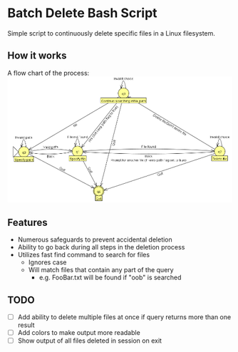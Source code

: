 # Batch Delete Bash Script
####
Simple script to continuously delete specific files in a Linux filesystem.

## How it works
A flow chart of the process:
<img src="https://github.com/joshrharmon/Projects/raw/master/Bash/flowchart.png" width="1000">
## Features
* Numerous safeguards to prevent accidental deletion
* Ability to go back during all steps in the deletion process
* Utilizes fast find command to search for files
  * Ignores case
  * Will match files that contain any part of the query
    * e.g. FooBar.txt will be found if "oob" is searched

## TODO
- [ ] Add ability to delete multiple files at once if query returns more than one result
- [ ] Add colors to make output more readable
- [ ] Show output of all files deleted in session on exit

